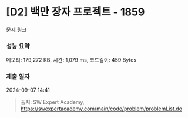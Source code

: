 # [D2] 백만 장자 프로젝트 - 1859 

[문제 링크](https://swexpertacademy.com/main/code/problem/problemDetail.do?contestProbId=AV5LrsUaDxcDFAXc) 

### 성능 요약

메모리: 179,272 KB, 시간: 1,079 ms, 코드길이: 459 Bytes

### 제출 일자

2024-09-07 14:41



> 출처: SW Expert Academy, https://swexpertacademy.com/main/code/problem/problemList.do